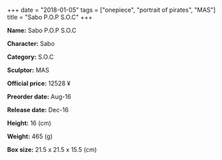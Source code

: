 +++
date = "2018-01-05"
tags = ["onepiece", "portrait of pirates", "MAS"]
title = "Sabo P.O.P S.O.C"
+++

**Name:** Sabo P.O.P S.O.C

**Character:** Sabo

**Category:** S.O.C 

**Sculptor:** MAS

**Official price:** 12528 ¥

**Preorder date:** Aug-16

**Release date:** Dec-16

**Height:** 16 (cm)

**Weight:** 465 (g)

**Box size:** 21.5 x 21.5 x 15.5 (cm)


